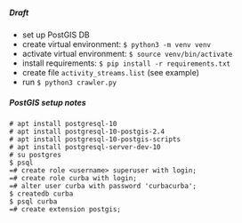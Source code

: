 ##### Draft

* set up PostGIS DB
* create virtual environment: `$ python3 -m venv venv`
* activate virtual environment: `$ source venv/bin/activate`
* install requirements: `$ pip install -r requirements.txt`
* create file `activity_streams.list` (see example)
* run `$ python3 crawler.py`

##### PostGIS setup notes

```
# apt install postgresql-10
# apt install postgresql-10-postgis-2.4
# apt install postgresql-10-postgis-scripts
# apt install postgresql-server-dev-10
# su postgres
$ psql
=# create role <username> superuser with login;
=# create role curba with login;
=# alter user curba with password 'curbacurba';
$ createdb curba
$ psql curba
=# create extension postgis;
```
